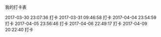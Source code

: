 我的打卡表


2017-03-30 23:07:36  打卡
2017-03-31 09:46:58  打卡
2017-04-04 23:54:59  打卡
2017-04-05 23:56:46  打卡
2017-04-06 22:49:17  打卡
2017-04-09 20:22:40  打卡
